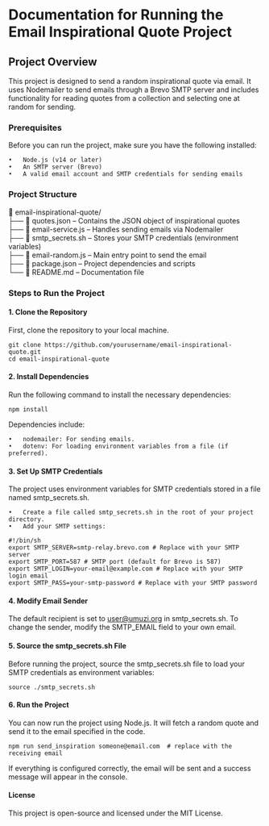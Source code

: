 # Documentation for Running the Email Inspirational Quote Project


## Project Overview

This project is designed to send a random inspirational quote via email. It uses Nodemailer to send emails through a Brevo SMTP server and includes functionality for reading quotes from a collection and selecting one at random for sending.

### Prerequisites

Before you can run the project, make sure you have the following installed:

    •	Node.js (v14 or later)
    •	An SMTP server (Brevo)
    •	A valid email account and SMTP credentials for sending emails

### Project Structure

📂 email-inspirational-quote/ <br>
├── 📄 quotes.json – Contains the JSON object of inspirational quotes <br>
├── 📄 email-service.js – Handles sending emails via Nodemailer <br>
├── 📄 smtp_secrets.sh – Stores your SMTP credentials (environment variables) <br>
├── 📄 email-random.js – Main entry point to send the email <br>
├── 📄 package.json – Project dependencies and scripts <br>
└── 📄 README.md – Documentation file

### Steps to Run the Project

#### 1. Clone the Repository

First, clone the repository to your local machine.

```
git clone https://github.com/yourusername/email-inspirational-quote.git
cd email-inspirational-quote
```

#### 2. Install Dependencies

Run the following command to install the necessary dependencies:

```
npm install
```

Dependencies include:

    •	nodemailer: For sending emails.
    •	dotenv: For loading environment variables from a file (if preferred).

#### 3. Set Up SMTP Credentials

The project uses environment variables for SMTP credentials stored in a file named smtp_secrets.sh.

    •	Create a file called smtp_secrets.sh in the root of your project directory.
    •	Add your SMTP settings:

```
#!/bin/sh
export SMTP_SERVER=smtp-relay.brevo.com # Replace with your SMTP server
export SMTP_PORT=587 # SMTP port (default for Brevo is 587)
export SMTP_LOGIN=your-email@example.com # Replace with your SMTP login email
export SMTP_PASS=your-smtp-password # Replace with your SMTP password
```

#### 4. Modify Email Sender

The default recipient is set to user@umuzi.org in smtp_secrets.sh. To change the sender, modify the SMTP_EMAIL field to your own email.

#### 5. Source the smtp_secrets.sh File

Before running the project, source the smtp_secrets.sh file to load your SMTP credentials as environment variables:

```
source ./smtp_secrets.sh
```

#### 6. Run the Project

You can now run the project using Node.js. It will fetch a random quote and send it to the email specified in the code.

```
npm run send_inspiration someone@email.com  # replace with the receiving email
```

If everything is configured correctly, the email will be sent and a success message will appear in the console.

#### License

This project is open-source and licensed under the MIT License.
